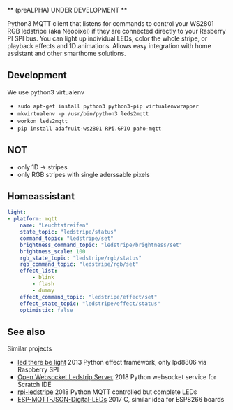 ** (preALPHA) UNDER DEVELOPMENT **

Python3 MQTT client that listens for commands to control your WS2801 RGB ledstripe (aka Neopixel) if they are connected directly to your Rasberry PI SPI bus. You can light up individual LEDs, color the whole stripe, or playback effects and 1D animations.
Allows easy integration with home assistant and other smarthome solutions.

## Development

We use python3 virtualenv
* `sudo apt-get install python3 python3-pip virtualenvwrapper`
* `mkvirtualenv -p /usr/bin/python3 leds2mqtt`
* `workon leds2mqtt`
* `pip install adafruit-ws2801 RPi.GPIO paho-mqtt`

## NOT

* only 1D -> stripes
* only RGB stripes with single aderssable pixels

## Homeassistant

```yaml
light:
- platform: mqtt
    name: "Leuchtstreifen"
    state_topic: "ledstripe/status"
    command_topic: "ledstripe/set"
    brightness_command_topic: "ledstripe/brightness/set"
    brightness_scale: 100
    rgb_state_topic: "ledstripe/rgb/status"
    rgb_command_topic: "ledstripe/rgb/set"
    effect_list:
        - blink
        - flash
        - dummy
    effect_command_topic: "ledstripe/effect/set"
    effect_state_topic: "ledstripe/effect/status"
    optimistic: false
```

## See also

Similar projects 

* [led there be light](https://github.com/rikvermeer/led_there_be_light) 2013 Python effect framework, only lpd8806  via Raspberry SPI
* [Open Websocket Ledstrip Server](https://github.com/ronbuist/owls) 2018 Python websocket service for Scratch IDE
* [rpi-ledstripe](https://github.com/nigeil/rpi-ledstrip) 2018 Python MQTT controlled but complete LEDs
* [ESP-MQTT-JSON-Digital-LEDs](https://github.com/bruhautomation/ESP-MQTT-JSON-Digital-LEDs) 2017 C, similar idea for ESP8266 boards
